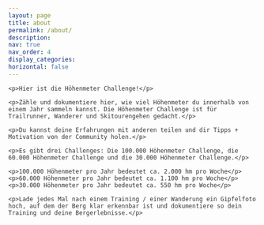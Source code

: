 ```yaml
---
layout: page
title: about
permalink: /about/
description:
nav: true
nav_order: 4
display_categories:
horizontal: false
---
```


<html>
<head>
  <!--link rel="stylesheet" type="text/css" href="styles.css"-->
  <style>
    body {
      font-family: Arial, sans-serif;
      /*background-color: #f2f2f2;*/
      color: #333;
    }

    .container {
      max-width: 800px;
      margin: 0 auto;
      padding: 20px;
      text-align: center;
    }

    p {
      font-size: 18px;
      line-height: 1.5;
      margin-bottom: 15px;
    }
  </style>
</head>
<body>
  <div class="container">

    <p>Hier ist die Höhenmeter Challenge!</p>

    <p>Zähle und dokumentiere hier, wie viel Höhenmeter du innerhalb von einem Jahr sammeln kannst. Die Höhenmeter Challenge ist für Trailrunner, Wanderer und Skitourengehen gedacht.</p>

    <p>Du kannst deine Erfahrungen mit anderen teilen und dir Tipps + Motivation von der Community holen.</p>

    <p>Es gibt drei Challenges: Die 100.000 Höhenmeter Challenge, die 60.000 Höhenmeter Challenge und die 30.000 Höhenmeter Challenge.</p>

    <p>100.000 Höhenmeter pro Jahr bedeutet ca. 2.000 hm pro Woche</p>
    <p>60.000 Höhenmeter pro Jahr bedeutet ca. 1.100 hm pro Woche</p>
    <p>30.000 Höhenmeter pro Jahr bedeutet ca. 550 hm pro Woche</p>

    <p>Lade jedes Mal nach einem Training / einer Wanderung ein Gipfelfoto hoch, auf dem der Berg klar erkennbar ist und dokumentiere so dein Training und deine Bergerlebnisse.</p>
  </div>
</body>
</html>

